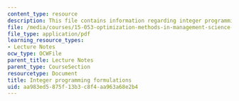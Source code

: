 ```yaml
---
content_type: resource
description: This file contains information regarding integer programming formulations.
file: /media/courses/15-053-optimization-methods-in-management-science-spring-2013/aa983ed5875f13b3c8f4aa963a68e2b4_MIT15_053S13_lec11.pdf
file_type: application/pdf
learning_resource_types:
- Lecture Notes
ocw_type: OCWFile
parent_title: Lecture Notes
parent_type: CourseSection
resourcetype: Document
title: Integer programming formulations
uid: aa983ed5-875f-13b3-c8f4-aa963a68e2b4
---
```

